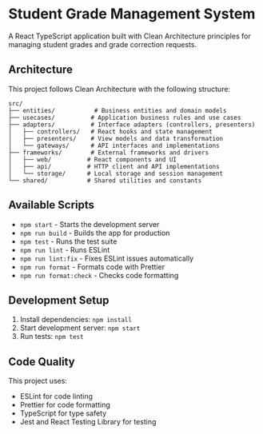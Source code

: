 # Student Grade Management System

A React TypeScript application built with Clean Architecture principles for managing student grades and grade correction requests.

## Architecture

This project follows Clean Architecture with the following structure:

```
src/
├── entities/           # Business entities and domain models
├── usecases/          # Application business rules and use cases
├── adapters/          # Interface adapters (controllers, presenters)
│   ├── controllers/   # React hooks and state management
│   ├── presenters/    # View models and data transformation
│   └── gateways/      # API interfaces and implementations
├── frameworks/        # External frameworks and drivers
│   ├── web/          # React components and UI
│   ├── api/          # HTTP client and API implementations
│   └── storage/      # Local storage and session management
└── shared/           # Shared utilities and constants
```

## Available Scripts

- `npm start` - Starts the development server
- `npm run build` - Builds the app for production
- `npm test` - Runs the test suite
- `npm run lint` - Runs ESLint
- `npm run lint:fix` - Fixes ESLint issues automatically
- `npm run format` - Formats code with Prettier
- `npm run format:check` - Checks code formatting

## Development Setup

1. Install dependencies: `npm install`
2. Start development server: `npm start`
3. Run tests: `npm test`

## Code Quality

This project uses:
- ESLint for code linting
- Prettier for code formatting
- TypeScript for type safety
- Jest and React Testing Library for testing